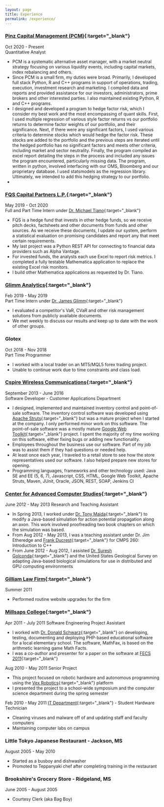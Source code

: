 ```yaml
---
layout: page
title: Experience
permalink: /experience/
---
```


### [Pinz Capital Management (PCM)](https://www.linkedin.com/company/pinz-capital-management-llp/about/){:target="_blank"}

Oct 2020 - Present  
Quantitative Analyst  

* PCM is a systematic alternative asset manager, with a market neutral strategy focusing on various liquidity events, including capital markets, index rebalancing and others. 
* Since PCM is a small firm, my duties were broad. Primarily, I developed full stack Python, R and C++ programs in support of operations, trading, execution,
investment research and marketing. I compiled data and reports and provided assistance for our investors, administrators, prime brokers and other interested parties. I also maintained existing Python, R and C++ programs. 
* I designed and developed a program to hedge factor risk, which I consider my best work and the most encompassing of quant skills. First, I used multiple regression of various style factor returns vs our portfolio returns to determine factor weights of our portfolio, and their significance. Next, if there were any significant factors, I used various criteria to determine stocks which would hedge the factor risk. These stocks are added to the portfolio and the previous steps are iterated until the hedged portfolio has no significant factors and meets other criteria, including market and sector neutrality. Finally, the program compiled an excel report detailing the steps in the process and included any issues the program encountered, particularly missing data. The program, written in python, involved interfacing with our OMS, Bloomberg and our proprietary database. I used statsmodels as the regression library. Ultimately, we intended to add this hedging strategy to our portfolio.
*

### [FQS Capital Partners L.P.](https://www.fqscapital.com/index.htm#&panel1-1){:target="_blank"}

May 2019 - Oct 2020  
Full and Part Time Intern under [Dr. Michael Tiano](https://www.fqscapital.com/bio/michael-tiano_copy){:target="_blank"}

* FQS is a hedge fund that invests in other hedge funds, so we receive pitch decks, factsheets and other documents from funds and other sources. As we receive these documents, I update our system, perform a statistical evaluation on promising candidates and report any that meet certain requirements.  
* My last project was a Python REST API for connecting to financial data providers such as Alpha Vantage.
* For invested funds, the analysts each use Excel to report risk metrics. I completed a fully testable Mathematica application to replace the existing Excel risk monitors.   
* I build other Mathematica applications as requested by Dr. Tiano. 

### [Glimm Analytics](https://glimmanalytics.com/){:target="_blank"}

Feb 2019 - May 2019  
Part Time Intern under [Dr. James Glimm](https://glimmanalytics.com/team/){:target="_blank"}

* I evaluated a competitor's VaR, CVaR and other risk management solutions from publicly available documents.  
* We met weekly to discuss our results and keep up to date with the work of other groups.

### Glotex

Oct 2018 - Nov 2018  
Part Time Programmer

* I worked with a local trader on an MT5/MQL5 forex trading project.
* Unable to continue work due to time constraints and class load.

### [Cspire Wireless Communications](http://www.cspire.com/){:target="_blank"}

September 2013 - June 2016  
Software Developer - Customer Applications Department

* I designed, implemented and maintained inventory control and point-of-sale software. The inventory control software was developed using [Apache Struts](http://struts.apache.org/){:target="_blank"} but was a mature project when I started at the company. I only performed minor work on this software. The point-of-sale software was a mostly mature [Google Web Toolkit](http://www.gwtproject.org/){:target="_blank"} project. I spent the majority of my time working on this software, either fixing bugs or adding new functionality.
* Employees throughout the business use our software. Part of my job was to assist them if they had questions or needed help.
* At least once each year, I traveled to a retail store to see how the store representatives used our software. I also helped prepare new stores for opening.
* Programming languages, frameworks and other technology used: Java SE and EE (5, 6, 7), Javascript, CSS, HTML, Google Web Toolkit, Apache Struts, Maven, JUnit, Oracle, JSON, REST, SOAP, Jenkins CI

### [Center for Advanced Computer Studies](https://computing.louisiana.edu/computer-sciences/center-advanced-computer-studies){:target="_blank"}

June 2012 - May 2013
Research and Teaching Assistant

* In Spring 2013, I worked under [Dr. Tony Maida](https://people.cmix.louisiana.edu/maida/){:target="_blank"} to modify a Java-based simulation for action potential propagation along an axon. This work involved proofreading two book chapters on which the simulation was based.
* From Aug 2012 - May 2013, I was a teaching assistant under Dr. Jim Etheredge and [Frank Ducrest](https://people.cmix.louisiana.edu/ducrest/){:target="_blank"} for CMPS 260: Introduction to C++
* From June 2012 - Aug 2012, I assisted [Dr. Suresh Golconda](https://www.linkedin.com/in/suresh-golconda/){:target="_blank"} and the United States Geological Survey on adapting Java-based biological simulations for use in distributed and GPU computing environments

### [Gilliam Law Firm](https://www.gilliamfirm.com/){:target="_blank"}

Summer 2011

* Performed routine website upgrades for the firm

### [Millsaps College](http://www.millsaps.edu/){:target="_blank"}

Apr 2011 - July 2011
Software Engineering Project Assistant

* I worked with [Dr. Donald Schwarz](https://www.marist.edu/computer-science-math/faculty/donald-schwartz){:target="_blank"} on developing, testing, documenting and deploying PHP-based educational software for a local elementary school. The software, MathFax, is based on the arithmetic learning game Math Facts.
* I was a co-author and presenter for a paper on the software at [FECS 2011](https://americancse.org/events/csce2020/conferences/fecs20){:target="_blank"}

Aug 2010 - May 2011
Senior Project

* This project focused on robotic hardware and autonomous programming using the [Vex Robotics](https://www.vexrobotics.com/){:target="_blank"} platform
* I presented the project to a school-wide symposium and the computer science department during the spring semester

Feb 2010 - May 2011
[IT Department](http://www.millsaps.edu/resources/information-technology-services.php){:target="_blank"} - Student Hardware Technician

* Cleaning viruses and malware off of and updating staff and faculty computers
* Maintaining computer labs on campus

### Little Tokyo Japanese Restaurant - Jackson, MS

August 2005 - May 2010

* Started as a busboy and dishwasher
* Promoted to Teppanyaki chef after completing training in the restaurant

### Brookshire's Grocery Store - Ridgeland, MS

June 2005 - August 2005

* Courtesy Clerk (aka Bag Boy)
